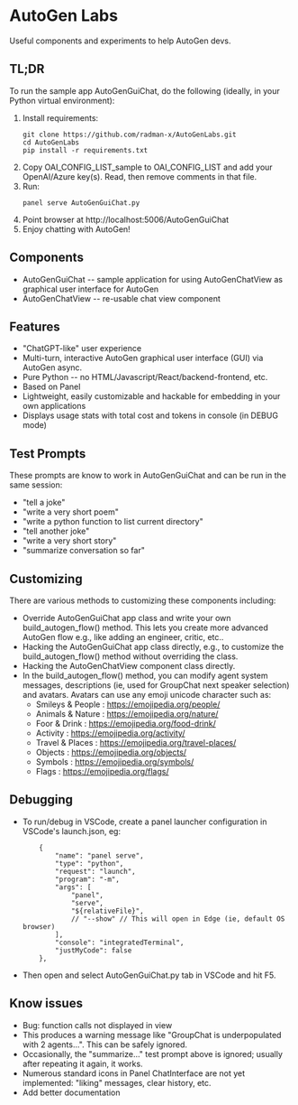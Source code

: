 # AutoGen Labs

Useful components and experiments to help AutoGen devs.

## TL;DR
To run the sample app AutoGenGuiChat, do the following (ideally, in your Python virtual environment):
1. Install requirements:
    ```
    git clone https://github.com/radman-x/AutoGenLabs.git
    cd AutoGenLabs
    pip install -r requirements.txt
    ```
2. Copy OAI_CONFIG_LIST_sample to OAI_CONFIG_LIST and add your OpenAI/Azure key(s). Read, then remove comments in that file.
3. Run:
    ```
    panel serve AutoGenGuiChat.py
    ```
4. Point browser at http://localhost:5006/AutoGenGuiChat
5. Enjoy chatting with AutoGen!

## Components
* AutoGenGuiChat -- sample application for using AutoGenChatView as graphical user interface for AutoGen
* AutoGenChatView -- re-usable chat view component

## Features
* "ChatGPT-like" user experience
* Multi-turn, interactive AutoGen graphical user interface (GUI) via AutoGen async.
* Pure Python -- no HTML/Javascript/React/backend-frontend, etc.
* Based on Panel
* Lightweight, easily customizable and hackable for embedding in your own applications
* Displays usage stats with total cost and tokens in console (in DEBUG mode)

## Test Prompts
These prompts are know to work in AutoGenGuiChat and can be run in the same session:
* "tell a joke"
* "write a very short poem"
* "write a python function to list current directory"
* "tell another joke"
* "write a very short story"
* "summarize conversation so far"

## Customizing
There are various methods to customizing these components including:
* Override AutoGenGuiChat app class and write your own build_autogen_flow() method. This lets you create more advanced AutoGen flow e.g., like adding an engineer, critic, etc..
* Hacking the AutoGenGuiChat app class directly, e.g., to customize the build_autogen_flow() method without overriding the class.
* Hacking the AutoGenChatView component class directly.
* In the build_autogen_flow() method, you can modify agent system messages, descriptions (ie, used for GroupChat next speaker selection) and avatars. Avatars can use any emoji unicode character such as:
    - Smileys & People : https://emojipedia.org/people/
    - Animals & Nature : https://emojipedia.org/nature/
    - Foor & Drink : https://emojipedia.org/food-drink/
    - Activity : https://emojipedia.org/activity/
    - Travel & Places : https://emojipedia.org/travel-places/
    - Objects : https://emojipedia.org/objects/
    - Symbols : https://emojipedia.org/symbols/
    - Flags : https://emojipedia.org/flags/

## Debugging
* To run/debug in VSCode, create a panel launcher configuration in VSCode's launch.json, eg:
    ```
        {
            "name": "panel serve",
            "type": "python",
            "request": "launch",
            "program": "-m",
            "args": [
                "panel",
                "serve",
                "${relativeFile}",
                // "--show" // This will open in Edge (ie, default OS browser)
            ],
            "console": "integratedTerminal",
            "justMyCode": false
        },
    ```
* Then open and select AutoGenGuiChat.py tab in VSCode and hit F5.

## Know issues
* Bug: function calls not displayed in view
* This produces a warning message like "GroupChat is underpopulated with 2 agents...". This can be safely ignored.
* Occasionally, the "summarize..." test prompt above is ignored; usually after repeating it again, it works.
* Numerous standard icons in Panel ChatInterface are not yet implemented: "liking" messages, clear history, etc.
* Add better documentation
